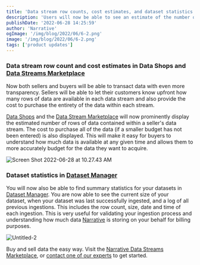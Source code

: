 ```yaml
---
title: 'Data stream row counts, cost estimates, and dataset statistics are now available'
description: 'Users will now be able to see an estimate of the number of rows of data contained within a data stream and find summary statistics for their datasets.'
publishDate: '2022-06-28 14:25:59'
author: 'Narrative'
ogImage: '/img/blog/2022/06/6-2.png'
image: '/img/blog/2022/06/6-2.png'
tags: ['product updates']
---
```

### Data stream row count and cost estimates in Data Shops and [Data Streams Marketplace](https://www.narrative.io/data-marketplace)

Now both sellers and buyers will be able to transact data with even more transparency. Sellers will be able to let their customers know upfront how many rows of data are available in each data stream and also provide the cost to purchase the entirety of the data within each stream.

[Data Shops](https://www.narrative.io/data-shops) and the [Data Stream Marketplace](/products/data-marketplace) will now prominently display the estimated number of rows of data contained within a seller's data stream. The cost to purchase all of the data (if a smaller budget has not been entered) is also displayed. This will make it easy for buyers to understand how much data is available at any given time and allows them to more accurately budget for the data they want to acquire.

![Screen Shot 2022-06-28 at 10.27.43 AM](https://solutions.narrative.io/hubfs/Screen%20Shot%202022-06-28%20at%2010.27.43%20AM.png)

### Dataset statistics in [Dataset Manager](https://app.narrative.io/app/dataset-manager)

You will now also be able to find summary statistics for your datasets in [Dataset Manager](https://app.narrative.io/app/dataset-manager). You are now able to see the current size of your dataset, when your dataset was last successfully ingested, and a log of all previous ingestions. This includes the row count, size, date and time of each ingestion. This is very useful for validating your ingestion process and understanding how much data [Narrative](/faq/what-is-data-collaboration) is storing on your behalf for billing purposes.

![Untitled-2](https://solutions.narrative.io/hubfs/Untitled-2.png)

Buy and sell data the easy way. Visit the [Narrative Data Streams Marketplace](https://www.narrative.io/data-marketplace), or [contact one of our experts](https://www.narrative.io/demo) to get started.
